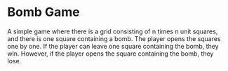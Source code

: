 # Bomb Game

A simple game where there is a grid consisting of n times n unit squares, and there is one square containing a bomb. The player opens the squares one by one. If the player can leave one square containing the bomb, they win. However, if the player opens the square containing the bomb, they lose.
